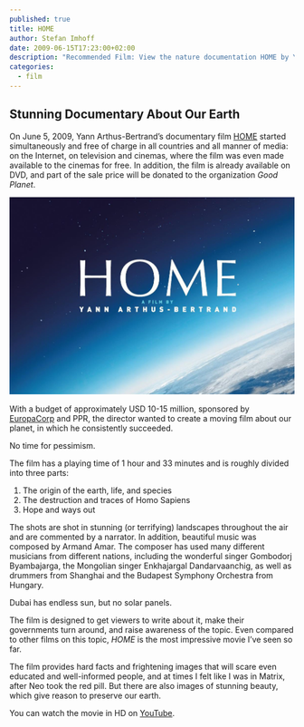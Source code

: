 ```yaml
---
published: true
title: HOME
author: Stefan Imhoff
date: 2009-06-15T17:23:00+02:00
description: "Recommended Film: View the nature documentation HOME by Yann Arthus-Bertrand for FREE. Beautiful aerial photographs of the world. The creation of the earth, life, destruction by man and hope and ways out."
categories:
  - film
---
```


## Stunning Documentary About Our Earth

On June 5, 2009, Yann Arthus-Bertrand’s documentary film [HOME](https://youtu.be/jqxENMKaeCU) started simultaneously and free of charge in all countries and all manner of media: on the Internet, on television and cinemas, where the film was even made available to the cinemas for free. In addition, the film is already available on DVD, and part of the sale price will be donated to the organization _Good Planet_.

![HOME](./home.jpg)

With a budget of approximately USD 10-15 million, sponsored by [EuropaCorp](http://www.europacorp.com/) and PPR, the director wanted to create a moving film about our planet, in which he consistently succeeded.

<Pullquote lang="en">No time for&nbsp;pessimism.</Pullquote>

The film has a playing time of 1 hour and 33 minutes and is roughly divided into three parts:

1. The origin of the earth, life, and species
2. The destruction and traces of Homo Sapiens
3. Hope and ways out

The shots are shot in stunning (or terrifying) landscapes throughout the air and are commented by a narrator. In addition, beautiful music was composed by Armand Amar. The composer has used many different musicians from different nations, including the wonderful singer Gombodorj Byambajarga, the Mongolian singer Enkhajargal Dandarvaanchig, as well as drummers from Shanghai and the Budapest Symphony Orchestra from Hungary.

<Pullquote lang="en">
  Dubai has endless sun, but no solar&nbsp;panels.
</Pullquote>

The film is designed to get viewers to write about it, make their governments turn around, and raise awareness of the topic. Even compared to other films on this topic, _HOME_ is the most impressive movie I’ve seen so far.

The film provides hard facts and frightening images that will scare even educated and well-informed people, and at times I felt like I was in Matrix, after Neo took the red pill. But there are also images of stunning beauty, which give reason to preserve our earth.

You can watch the movie in HD on [YouTube](https://youtu.be/jqxENMKaeCU).

